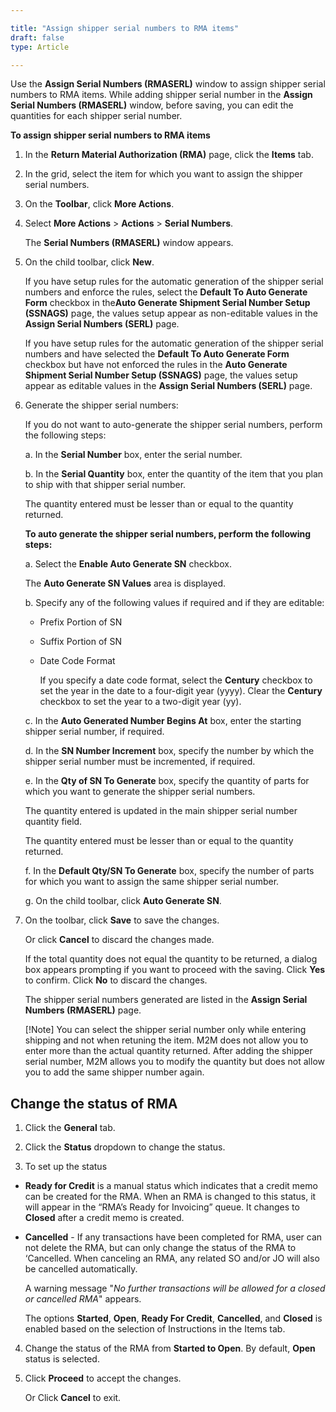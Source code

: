 ```yaml
---

title: "Assign shipper serial numbers to RMA items"
draft: false
type: Article

---
```


Use the **Assign Serial Numbers (RMASERL)** window to assign shipper serial numbers to RMA items. While adding shipper serial number in the **Assign Serial Numbers (RMASERL)** window, before saving, you can edit the quantities for each shipper serial number.

**To assign shipper serial numbers to RMA items**

1. In the **Return Material Authorization (RMA)** page, click the **Items** tab.

2. In the grid, select the item for which you want to assign the shipper serial numbers.

3. On the **Toolbar**, click **More Actions**.

4. Select **More Actions** > **Actions** > **Serial Numbers**.

    The **Serial Numbers (RMASERL)** window appears.

5. On the child toolbar, click **New**.

    If you have setup rules for the automatic generation of the shipper serial numbers and enforce the rules, select the **Default To Auto Generate Form** checkbox in the**Auto Generate Shipment Serial Number Setup (SSNAGS)** page, the values setup appear as non-editable values in the **Assign Serial Numbers (SERL)** page.

    If you have setup rules for the automatic generation of the shipper serial numbers and have selected the **Default To Auto Generate Form** checkbox but have not enforced the rules in the **Auto Generate Shipment Serial Number Setup (SSNAGS)** page, the values setup appear as editable values in the **Assign Serial Numbers (SERL)** page.

6. Generate the shipper serial numbers:

    If you do not want to auto-generate the shipper serial numbers, perform the following steps:

    a. In the **Serial Number** box, enter the serial number.

    b. In the **Serial Quantity** box, enter the quantity of the item that you plan to ship with that shipper serial number.

    The quantity entered must be lesser than or equal to the quantity returned.

    **To auto generate the shipper serial numbers, perform the following steps:**

    a. Select the **Enable Auto Generate SN** checkbox.

    The **Auto Generate SN Values** area is displayed.

    b. Specify any of the following values if required and if they are editable:

    - Prefix Portion of SN

    - Suffix Portion of SN

    - Date Code Format

        If you specify a date code format, select the **Century** checkbox to set the year in the date to a four-digit year (yyyy). Clear the **Century** checkbox to set the year to a two-digit year (yy).

    c. In the **Auto Generated Number Begins At** box, enter the starting shipper serial number, if required.

    d. In the **SN Number Increment** box, specify the number by which the shipper serial number must be incremented, if required.

    e. In the **Qty of SN To Generate** box, specify the quantity of parts for which you want to generate the shipper serial numbers.

    The quantity entered is updated in the main shipper serial number quantity field.

    The quantity entered must be lesser than or equal to the quantity returned.

    f. In the **Default Qty/SN To Generate** box, specify the number of parts for which you want to assign the same shipper serial number.

    g. On the child toolbar, click **Auto Generate SN**.

7. On the toolbar, click **Save** to save the changes.

    Or click **Cancel** to discard the changes made.

    If the total quantity does not equal the quantity to be returned, a dialog box appears prompting if you want to proceed with the saving. Click **Yes** to confirm. Click **No** to discard the changes.

    The shipper serial numbers generated are listed in the **Assign Serial Numbers (RMASERL)** page.

    [!Note] You can select the shipper serial number only while entering shipping and not when retuning the item.
M2M does not allow you to enter more than the actual quantity returned. After adding the shipper serial number, M2M allows you to modify the quantity but does not allow you to add the same shipper number again.
   

## Change the status of RMA

1. Click the **General** tab.

2. Click the **Status** dropdown to change the status.

3. To set up the status

- **Ready for Credit** is a manual status which indicates that a credit memo can be created for the RMA. When an RMA is changed to this status, it will appear in the “RMA’s Ready for Invoicing” queue. It changes to **Closed** after a credit memo is created.

- **Cancelled** - If any transactions have been completed for RMA, user can not delete the RMA, but can only change the status of the RMA to ‘Cancelled. When canceling an RMA, any related SO and/or JO will also be cancelled automatically.

    A warning message "*No further transactions will be allowed for a closed or cancelled RMA*" appears.

    The options **Started**, **Open**, **Ready For Credit**, **Cancelled**, and **Closed** is enabled based on the selection of Instructions in the Items tab.

4. Change the status of the RMA from **Started to Open**. By default, **Open** status is selected.

5. Click **Proceed** to accept the changes.

   Or Click **Cancel** to exit.